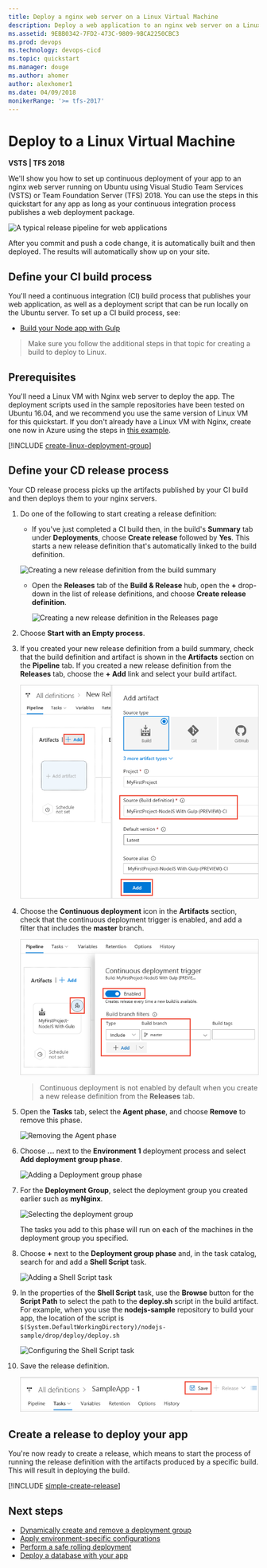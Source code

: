 ```yaml
---
title: Deploy a nginx web server on a Linux Virtual Machine
description: Deploy a web application to an nginx web server on a Linux virtual machine using Deployment Groups
ms.assetid: 9EBB0342-7FD2-473C-9809-9BCA2250CBC3
ms.prod: devops
ms.technology: devops-cicd
ms.topic: quickstart
ms.manager: douge
ms.author: ahomer
author: alexhomer1
ms.date: 04/09/2018
monikerRange: '>= tfs-2017'
---
```


# Deploy to a Linux Virtual Machine

**VSTS | TFS 2018**

We'll show you how to set up continuous deployment of your app to an nginx web server running on Ubuntu using
Visual Studio Team Services (VSTS) or Team Foundation Server (TFS) 2018. You can use the steps in this
quickstart for any app as long as your continuous integration process publishes a web deployment package.

![A typical release pipeline for web applications](azure/_shared/_img/vscode-git-ci-cd-to-azure.png)

After you commit and push a code change, it is automatically built and then deployed. The results will
automatically show up on your site.

## Define your CI build process

You'll need a continuous integration (CI) build process that publishes your web application, as well as
a deployment script that can be run locally on the Ubuntu server. To set up a CI build process, see:

* [Build your Node app with Gulp](../nodejs/build-gulp.md)

> Make sure you follow the additional steps in that topic for creating a build to deploy to Linux.

## Prerequisites

You'll need a Linux VM with Nginx web server to deploy the app. The deployment scripts used in the sample repositories
have been tested on Ubuntu 16.04, and we recommend you use the same version of Linux VM for this quickstart.
If you don't already have a Linux VM with Nginx, create one now in Azure using the steps in
[this example](https://docs.microsoft.com/en-us/azure/virtual-machines/linux/quick-create-cli).

[!INCLUDE [create-linux-deployment-group](../_shared/create-linux-deployment-group.md)]

## Define your CD release process

Your CD release process picks up the artifacts published by your CI build and then deploys them to your nginx servers.

1. Do one of the following to start creating a release definition:

   * If you've just completed a CI build then, in the build's **Summary** tab under **Deployments**,
     choose **Create release** followed by **Yes**. This starts a new release definition that's automatically linked to the build definition.

    ![Creating a new release definition from the build summary](../_shared/_img/release-from-build-summary.png)

   * Open the **Releases** tab of the **Build &amp; Release** hub, open the **+** drop-down
     in the list of release definitions, and choose **Create release definition**.

     ![Creating a new release definition in the Releases page](../_shared/_img/release-from-release-page.png)

1. Choose **Start with an Empty process**.

1. If you created your new release definition from a build summary, check that the build definition and artifact
   is shown in the **Artifacts** section on the **Pipeline** tab. If you created a new release definition from
   the **Releases** tab, choose the **+ Add** link and select your build artifact.

   ![Checking or selecting the build definition and artifact](_img/deploy-linuxvm-deploygroups/confirm-or-add-artifact.png)

1. Choose the **Continuous deployment** icon in the **Artifacts** section, check that the
   continuous deployment trigger is enabled, and add a filter that includes the **master** branch.

   ![Checking or setting the Continuous deployment trigger](_img/deploy-linuxvm-deploygroups/confirm-or-set-cd-trigger.png)

   > Continuous deployment is not enabled by default when you create a new release definition from the **Releases** tab.

1. Open the **Tasks** tab, select the **Agent phase**, and choose **Remove** to remove this phase.

   ![Removing the Agent phase](_img/deploy-linuxvm-deploygroups/remove-agent-phase.png)

1. Choose **...** next to the **Environment 1** deployment process and select **Add deployment group phase**.

   ![Adding a Deployment group phase](_img/deploy-linuxvm-deploygroups/add-deployment-group-phase.png)

1. For the **Deployment Group**, select the deployment group you created earlier such as **myNginx**.

   ![Selecting the deployment group](_img/deploy-linuxvm-deploygroups/select-deployment-group.png)

    The tasks you add to this phase will run on each of the machines in the deployment group you specified.

1. Choose **+** next to the **Deployment group phase** and, in the task catalog, search for and add a
   **Shell Script** task.

   ![Adding a Shell Script task](_img/deploy-linuxvm-deploygroups/add-shellscript-task.png)

1. In the properties of the **Shell Script** task, use the **Browse** button for the **Script Path** to select
   the path to the **deploy.sh** script in the build artifact. For example, when you use the **nodejs-sample**
   repository to build your app, the location of the script is  
   `$(System.DefaultWorkingDirectory)/nodejs-sample/drop/deploy/deploy.sh`

   ![Configuring the Shell Script task](_img/deploy-linuxvm-deploygroups/configure-shellscript-task.png)

1. Save the release definition.

   ![Saving the release definition](_img/deploy-linuxvm-deploygroups/save-definition.png)

## Create a release to deploy your app

You're now ready to create a release, which means to start the process of running the release definition
with the artifacts produced by a specific build. This will result in deploying the build.

[!INCLUDE [simple-create-release](../_shared/simple-create-release.md)]

## Next steps

* [Dynamically create and remove a deployment group](howto-webdeploy-iis-deploygroups.md#depgroup)
* [Apply environment-specific configurations](howto-webdeploy-iis-deploygroups.md#envirconfig)
* [Perform a safe rolling deployment](howto-webdeploy-iis-deploygroups.md#rolling)
* [Deploy a database with your app](howto-webdeploy-iis-deploygroups.md#database)
